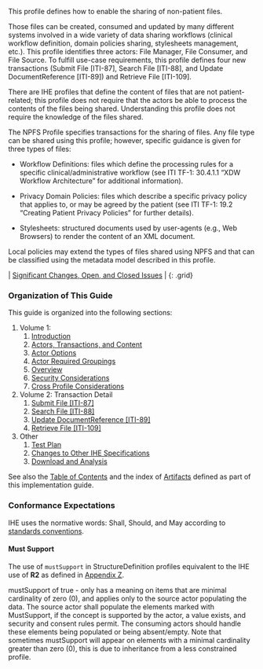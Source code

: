 This profile defines how to enable the sharing of non-patient files.

Those files can be created, consumed and updated by many different
systems involved in a wide variety of data sharing workflows (clinical
workflow definition, domain policies sharing, stylesheets management,
etc.). This profile identifies three actors: File Manager, File
Consumer, and File Source. To fulfill use-case requirements, this
profile defines four new transactions (Submit File \[ITI-87\], Search
File \[ITI-88\], and Update DocumentReference \[ITI-89\]) and Retrieve File \[ITI-109\].

There are IHE profiles that define the content of files that are not
patient-related; this profile does not require that the actors be able
to process the contents of the files being shared. Understanding this
profile does not require the knowledge of the files shared.

The NPFS Profile specifies transactions for the sharing of files. Any
file type can be shared using this profile; however, specific guidance
is given for three types of files:

- Workflow Definitions: files which define the processing rules for a
  specific clinical/administrative workflow (see ITI TF-1: 30.4.1.1 “XDW
  Workflow Architecture” for additional information).

- Privacy Domain Policies: files which describe a specific privacy
  policy that applies to, or may be agreed by the patient (see ITI TF-1:
  19.2 “Creating Patient Privacy Policies” for further details).

- Stylesheets: structured documents used by user-agents (e.g., Web
  Browsers) to render the content of an XML document.

Local policies may extend the types of files shared using NPFS and that
can be classified using the metadata model described in this profile.

<div markdown="1" class="stu-note">

| [Significant Changes, Open, and Closed Issues](issues.html) |
{: .grid}

</div>

### Organization of This Guide
This guide is organized into the following sections:

1. Volume 1:
   1. [Introduction](volume-1.html)
   1. [Actors, Transactions, and Content](volume-1.html#471-npfs-actors-transactions-and-content-modules)
   1. [Actor Options](volume-1.html#472-npfs-actor-options)
   1. [Actor Required Groupings](volume-1.html#473-npfs-required-actor-groupings)
   1. [Overview](volume-1.html#474-npfs-overview)
   1. [Security Considerations](volume-1.html#475-npfs-security-considerations)
   1. [Cross Profile Considerations](volume-1.html#476-npfs-cross-profile-considerations)
2. Volume 2: Transaction Detail
   1. [Submit File \[ITI-87\]](ITI-87.html)
   1. [Search File \[ITI-88\]](ITI-88.html)
   1. [Update DocumentReference \[ITI-89\]](ITI-89.html)
   1. [Retrieve File [ITI-109]](ITI-109.html)
6. Other
   1. [Test Plan](testplan.html)
   1. [Changes to Other IHE Specifications](other.html)
   1. [Download and Analysis](download.html) 

See also the [Table of Contents](toc.html) and the index of [Artifacts](artifacts.html) defined as part of this implementation guide.

### Conformance Expectations

IHE uses the normative words: Shall, Should, and May according to [standards conventions](https://profiles.ihe.net/GeneralIntro/ch-E.html).

#### Must Support

The use of ```mustSupport``` in StructureDefinition profiles equivalent to the IHE use of **R2** as defined in [Appendix Z](https://profiles.ihe.net/ITI/TF/Volume2/ch-Z.html#z.10-profiling-conventions-for-constraints-on-fhir).

mustSupport of true - only has a meaning on items that are minimal cardinality of zero (0), and applies only to the source actor populating the data. The source actor shall populate the elements marked with MustSupport, if the concept is supported by the actor, a value exists, and security and consent rules permit. 
The consuming actors should handle these elements being populated or being absent/empty. 
Note that sometimes mustSupport will appear on elements with a minimal cardinality greater than zero (0), this is due to inheritance from a less constrained profile.
